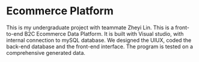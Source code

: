 # Ecommerce Platform
This is my undergraduate project with teammate Zheyi Lin. This is a front-to-end B2C Ecommerce Data Platform.
It is built with Visual studio, with internal connection to mySQL database.
We designed the UIUX, coded the back-end database and the front-end interface.
The program is tested on a comprehensive generated data.
